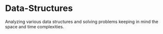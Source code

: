 # Data-Structures
Analyzing various data structures and solving problems keeping in mind the space and time complexities.
